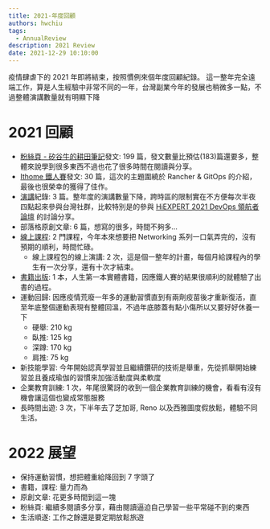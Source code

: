 ```yaml
---
title: 2021-年度回顧
authors: hwchiu
tags:
  - AnnualReview
description: 2021 Review
date: 2021-12-29 10:10:00
---
```


疫情肆虐下的 2021 年即將結束，按照慣例來個年度回顧紀錄。
這一整年完全遠端工作，算是人生經驗中非常不同的一年，台灣副業今年的發展也稍微多一點，不過整體演講數量就有明顯下降

# 2021 回顧
- [粉絲頁 - 矽谷牛的耕田筆記](https://www.facebook.com/technologynoteniu)發文: 199 篇，發文數量比預估(183)篇還要多，整體來說學到很多東西不過也花了很多時間在閱讀與分享。
- [Ithome 鐵人賽](https://ithelp.ithome.com.tw/users/20120317/ironman/4034)發文: 30 篇，這次的主題圍繞於 Rancher & GitOps 的介紹，最後也很榮幸的獲得了佳作。
- [演講](https://www.hwchiu.com/about)紀錄: 3 篇。整年度的演講數量下降，跨時區的限制實在不方便每次半夜四點起來參與台灣社群，比較特別是的參與 [HiEXPERT 2021 DevOps 領航者論壇](https://blog.hiskio.com/hiexpert-2021-devops/) 的討論分享。
- 部落格原創文章: 6 篇，想寫的很多，時間不夠多...
- [線上課程](https://www.hwchiu.com/course): 2 門課程，今年本來想要把 Networking 系列一口氣弄完的，沒有預期的順利，時間忙碌。
  - 線上課程包的線上演講: 2 次，這是個一整年的計畫，每個月給課程內的學生有一次分享，還有十次才結束。
- [書籍出版](https://www.hwchiu.com/about): 1 本，人生第一本實體書籍，因應鐵人賽的結果很順利的就體驗了出書的過程。
- 運動回歸: 因應疫情荒廢一年多的運動習慣直到有兩劑疫苗後才重新復活，直至年底整個運動表現有整體回溫，不過年底膝蓋有點小傷所以又要好好休養一下
  - 硬舉: 210 kg
  - 臥推: 125 kg
  - 深蹲: 170 kg
  - 肩推: 75 kg
- 新技能學習: 今年開始認真學習並且繼續鑽研的技術是舉重，先從抓舉開始練習並且養成瑜伽的習慣來加強活動度與柔軟度
- 企業教育訓練: 1 次，年尾很驚訝的收到一個企業教育訓練的機會，看看有沒有機會讓這個也變成常態服務
- 長時間出遊: 3 次，下半年去了芝加哥, Reno 以及西雅圖度假放鬆，體驗不同生活。

# 2022 展望
- 保持運動習慣，想把體重給降回到 7 字頭了
- 書籍，課程: 量力而為
- 原創文章: 花更多時間到這一塊
- 粉絲頁: 繼續多閱讀多分享，藉由閱讀逼迫自己學習一些平常碰不到的東西
- 生活順遂: 工作之餘還是要定期放鬆旅遊
